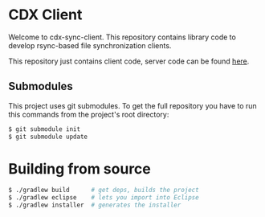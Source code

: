 CDX Client
============

Welcome to cdx-sync-client. This repository contains library code to develop rsync-based file synchronization clients.

This repository just contains client code, server code can be found [here](https://github.com/instedd/cdx-sync-server).

## Submodules

This project uses git submodules. To get the full repository you have to run this commands from the project's root directory:

```bash
$ git submodule init
$ git submodule update
```

# Building from source

```bash
$ ./gradlew build      # get deps, builds the project
$ ./gradlew eclipse    # lets you import into Eclipse
$ ./gradlew installer  # generates the installer
```
